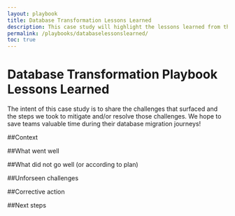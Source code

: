 ```yaml
---
layout: playbook
title: Database Transformation Lessons Learned
description: This case study will highlight the lessons learned from the GSA Application Modernization Integrating Flexible Architectures project.   
permalink: /playbooks/databaselessonslearned/
toc: true
---
```

# Database Transformation Playbook Lessons Learned 

The intent of this case study is to share the challenges that surfaced and the steps we took to mitigate and/or resolve those challenges. We hope to save teams valuable time during their database migration journeys! 

##Context 


##What went well


##What did not go well (or according to plan)



##Unforseen challenges 



##Corrective action 



##Next steps 




